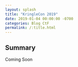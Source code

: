 ```yaml
---
layout: splash
title: "KringleCon 2019"
date: 2019-01-04 00:00:00 -0700
categories: Blog CtF
permalink: /:title.html
---
```

## Summary

Coming Soon